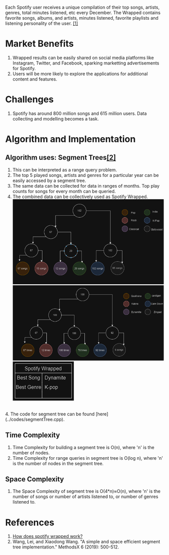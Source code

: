 Each Spotify user receives a unique compilation of their top songs, artists, genres, total minutes listened, etc every December. The Wrapped contains favorite songs, albums, and artists, minutes listened, favorite playlists and listening personality of the user. <a href="#ref1">[1]</a>
# Market Benefits
1. Wrapped results can be easily shared on social media platforms like Instagram, Twitter, and Facebook, sparking marketting advertisements for Spotify.
2. Users will be more likely to explore the applications for additional content and features.
# Challenges
1. Spotify has around 800 million songs and 615 million users. Data collecting and modelling becomes a task.
# Algorithm and Implementation
## Algorithm uses: Segment Trees<a href="#ref2">[2]</a>
1. This can be interpreted as a range query problem.
2. The top 5 played songs, artists and genres for a particular year can be easily accessed by a segment tree.
3. The same data can be collected for data in ranges of months. Top play counts for songs for every month can be queried.
4. The combined data can be collectively used as Spotify Wrapped.
![](../images/seg1.png)
![](../images/seg2.png)
![](../images/wrapp.png)
<br>
4. The code for segment tree can be found [here](../codes/segmentTree.cpp).

## Time Complexity
1. Time Complexity for building a segment tree is O(n), where 'n' is the number of nodes.
2. Time Complexity for range queries in segment tree is O(log n), where 'n' is the number of nodes in the segment tree.
## Space Complexity
1. The Space Complexity of segment tree is O(4*n)≈O(n), where 'n' is the number of songs or number of artists listened to, or number of genres listened to.
# References
1. <a id="ref1"></a> [How does spotify wrapped work?](https://hightouch.com/blog/how-spotify-wrapped-works)
2. <a id="ref2"></a> Wang, Lei, and Xiaodong Wang. "A simple and space efficient segment tree implementation." MethodsX 6 (2019): 500-512.
